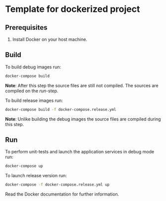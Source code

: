 # Template for dockerized project

## Prerequisites

1. Install Docker on your host machine.

## Build

To build debug images run:

```sh
docker-compose build
```

**Note**: After this step the source files are still not compiled. The sources
are compiled on the *run*-step.

To build release images run:

```sh
docker-compose build -f docker-compose.release.yml
```

**Note**: Unlike building the debug images the source files are compiled during
this step.

## Run

To perform unit-tests and launch the application services in debug mode run:

```sh
docker-compose up
```

To launch release version run:

```sh
docker-compose -f docker-compose.release.yml up
```

Read the Docker documentation for further information.
